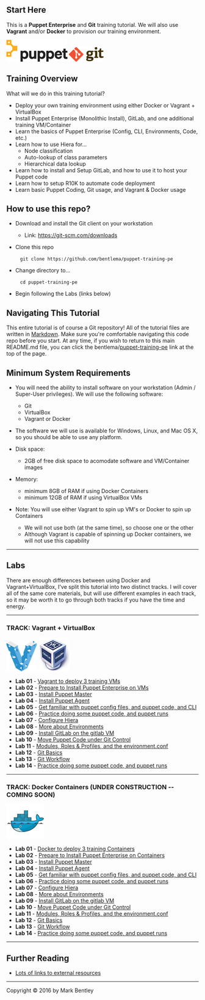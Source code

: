 Start Here
----------

This is a **Puppet Enterprise** and **Git** training tutorial.
We will also use **Vagrant** and/or **Docker** to provision our training environment.

![Puppet](images/Puppet-Logo.jpg)
![Git](images/Git-Logo.png)

## Training Overview

What will we do in this training tutorial?

* Deploy your own training environment using either Docker or Vagrant + VirtualBox
* Install Puppet Enterprise (Monolithic Install), GitLab, and one additional training VM/Container
* Learn the basics of Puppet Enterprise (Config, CLI, Environments, Code, etc.)
* Learn how to use Hiera for...
    - Node classification
    - Auto-lookup of class parameters
    - Hierarchical data lookup
* Learn how to install and Setup GitLab, and how to use it to host your Puppet code
* Learn how to setup R10K to automate code deployment
* Learn basic Puppet Coding, Git usage, and Vagrant & Docker usage


## How to use this repo?

* Download and install the Git client on your workstation

     - Link:  https://git-scm.com/downloads

* Clone this repo

```
     git clone https://github.com/bentlema/puppet-training-pe
```

* Change directory to...

```
     cd puppet-training-pe
```

* Begin following the Labs (links below)

## Navigating This Tutorial

This entire tutorial is of course a Git repository!  All of the tutorial
files are written in [Markdown](https://en.wikipedia.org/wiki/Markdown).
Make sure you're comfortable navigating this code repo before you start.
At any time, if you wish to return to this main README.md file, you can
click the bentlema/[puppet-training-pe](/README.md) link at the top of the page.


## Minimum System Requirements

* You will need the ability to install software on your workstation (Admin / Super-User privileges).  We will use the following software:
    - Git
    - VirtualBox
    - Vagrant or Docker

* The software we will use is available for Windows, Linux, and Mac OS X, so you should be able to use any platform.

* Disk space:
    - 2GB of free disk space to acomodate software and VM/Container images

* Memory:
    - minimum 8GB of RAM if using Docker Containers
    - minimum 12GB of RAM if using VirtualBox VMs

* Note: You will use either Vagrant to spin up VM's or Docker to spin up Containers
    - We will not use both (at the same time), so choose one or the other
    - Although Vagrant is capable of spinning up Docker containers, we will
      not use this capability

---

## Labs

There are enough differences between using Docker and Vagrant+VirtualBox,
I've split this tutorial into two distinct tracks.  I will cover all of the
same core materials, but will use different examples in each track, so it
may be worth it to go through both tracks if you have the time and energy.



---

### TRACK: Vagrant + VirtualBox
![Vagrant Logo](images/Vagrant-Logo.png) ![VirtualBox Logo](images/VirtualBox-Logo.png)

 * **Lab 01** - [Vagrant to deploy 3 training VMs](/tutorial/vbox/01-Provision-Training-VMs.md#lab-1)
 * **Lab 02** - [Prepare to Install Puppet Enterprise on VMs](/tutorial/vbox/02-Prep-to-Install-Puppet-Master.md#lab-2)
 * **Lab 03** - [Install Puppet Master](/tutorial/vbox/03-Install-Puppet-Master.md)
 * **Lab 04** - [Install Puppet Agent](/tutorial/vbox/04-Install-Puppet-Agent.md)
 * **Lab 05** - [Get familiar with puppet config files, and puppet code, and CLI](/tutorial/vbox/05-Puppet-Config-and-Code.md)
 * **Lab 06** - [Practice doing some puppet code, and puppet runs](/tutorial/vbox/06-Puppet-Code-Practice.md)
 * **Lab 07** - [Configure Hiera](/tutorial/vbox/07-Config-Hiera.md)
 * **Lab 08** - [More about Environments](/tutorial/vbox/08-Environments.md)
 * **Lab 09** - [Install GitLab on the gitlab VM](/tutorial/vbox/09-Install-GitLab.md)
 * **Lab 10** - [Move Puppet Code under Git Control](/tutorial/vbox/10-Move-Puppet-Code-to-GitLab.md)
 * **Lab 11** - [Modules, Roles & Profiles, and the environment.conf](/tutorial/vbox/11-Roles-and-Profiles.md)
 * **Lab 12** - [Git Basics](/tutorial/vbox/12-Git-Basics.md)
 * **Lab 13** - [Git Workflow](/tutorial/vbox/13-Git-Workflow.md)
 * **Lab 14** - [Practice doing some puppet code, and puppet runs](/tutorial/vbox/14-practice.md)


---

### TRACK: Docker Containers (UNDER CONSTRUCTION -- COMING SOON)
![Docker Logo](images/Docker-Logo.png)

 * **Lab 01** - [Docker to deploy 3 training Containers](/tutorial/docker/01-Provision-Training-Containers.md#lab-1)
 * **Lab 02** - [Prepare to Install Puppet Enterprise on Containers](/tutorial/docker/02-Prep-to-Install-Puppet-Master.md#lab-2)
 * **Lab 03** - [Install Puppet Master](/tutorial/docker/03-Install-Puppet-Master.md)
 * **Lab 04** - [Install Puppet Agent](/tutorial/docker/04-Install-Puppet-Agent.md)
 * **Lab 05** - [Get familiar with puppet config files, and puppet code, and CLI](/tutorial/docker/05-Puppet-Config-and-Code.md)
 * **Lab 06** - [Practice doing some puppet code, and puppet runs](/tutorial/docker/06-Puppet-Code-Practice.md)
 * **Lab 07** - [Configure Hiera](/tutorial/docker/07-Config-Hiera.md)
 * **Lab 08** - [More about Environments](/tutorial/docker/08-Environments.md)
 * **Lab 09** - [Install GitLab on the gitlab VM](/tutorial/docker/09-Install-GitLab.md)
 * **Lab 10** - [Move Puppet Code under Git Control](/tutorial/docker/10-Move-Puppet-Code-to-GitLab.md)
 * **Lab 11** - [Modules, Roles & Profiles, and the environment.conf](/tutorial/docker/11-Roles-and-Profiles.md)
 * **Lab 12** - [Git Basics](/tutorial/docker/12-Git-Basics.md)
 * **Lab 13** - [Git Workflow](/tutorial/docker/13-Git-Workflow.md)
 * **Lab 14** - [Practice doing some puppet code, and puppet runs](/tutorial/docker/14-practice.md)


---

## Further Reading

 - [Lots of links to external resources](/tutorial/YY-Further-Reading.md)


---

Copyright © 2016 by Mark Bentley

